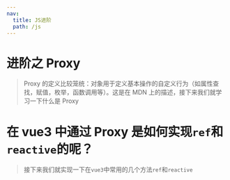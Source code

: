 ```yaml
---
nav:
  title: JS进阶
  path: /js
---
```


# 进阶之 Proxy

> Proxy 的定义比较笼统：对象用于定义基本操作的自定义行为（如属性查找，赋值，枚举，函数调用等）。这是在 MDN 上的描述，接下来我们就学习一下什么是 Proxy

<code src="../ts/demo/demo.tsx"></code>

# 在 vue3 中通过 Proxy 是如何实现`ref`和`reactive`的呢？

> 接下来我们就实现一下在`vue3`中常用的几个方法`ref`和`reactive`

<code src="./demo/demo1.tsx"></code>
